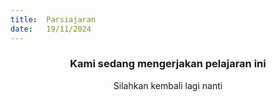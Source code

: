 ```yaml
---
title:  Parsiajaran
date:   19/11/2024
---
```


### <center>Kami sedang mengerjakan pelajaran ini</center>
<center>Silahkan kembali lagi nanti</center>
